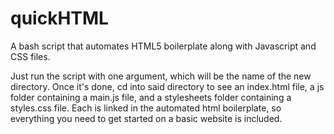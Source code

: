 # quickHTML

A bash script that automates HTML5 boilerplate along with Javascript and CSS files.

Just run the script with one argument, which will be the name
of the new directory. Once it's done, cd into said directory
to see an index.html file, a js folder containing a main.js file,
and a stylesheets folder containing a styles.css file. Each is
linked in the automated html boilerplate, so everything you need
to get started on a basic website is included.

